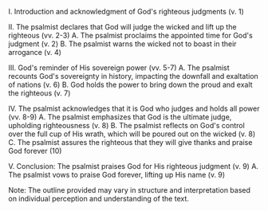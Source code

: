 I. Introduction and acknowledgment of God's righteous judgments (v. 1)

II. The psalmist declares that God will judge the wicked and lift up the righteous (vv. 2-3)
   A. The psalmist proclaims the appointed time for God's judgment (v. 2)
   B. The psalmist warns the wicked not to boast in their arrogance (v. 4)

III. God's reminder of His sovereign power (vv. 5-7)
   A. The psalmist recounts God's sovereignty in history, impacting the downfall and exaltation of nations (v. 6)
   B. God holds the power to bring down the proud and exalt the righteous (v. 7)

IV. The psalmist acknowledges that it is God who judges and holds all power (vv. 8-9)
   A. The psalmist emphasizes that God is the ultimate judge, upholding righteousness (v. 8)
   B. The psalmist reflects on God's control over the full cup of His wrath, which will be poured out on the wicked (v. 8)
   C. The psalmist assures the righteous that they will give thanks and praise God forever (10)

V. Conclusion: The psalmist praises God for His righteous judgment (v. 9)
   A. The psalmist vows to praise God forever, lifting up His name (v. 9)

Note: The outline provided may vary in structure and interpretation based on individual perception and understanding of the text.